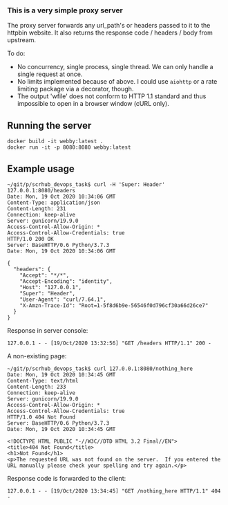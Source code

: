 ### This is a very simple proxy server

The proxy server forwards any url_path's or headers passed to it to the httpbin website. It also returns the response code / headers / body from upstream.

To do:
* No concurrency, single process, single thread. We can only handle a single request at once.
* No limits implemented because of above. I could use `aiohttp` or a rate limiting package via a decorator, though.
* The output 'wfile' does not conform to HTTP 1.1 standard and thus impossible to open in a browser window (cURL only).

## Running the server
```
docker build -it webby:latest .
docker run -it -p 8080:8080 webby:latest
```

## Example usage
```
~/git/p/scrhub_devops_task$ curl -H 'Super: Header' 127.0.0.1:8080/headers
Date: Mon, 19 Oct 2020 10:34:06 GMT
Content-Type: application/json
Content-Length: 231
Connection: keep-alive
Server: gunicorn/19.9.0
Access-Control-Allow-Origin: *
Access-Control-Allow-Credentials: true
HTTP/1.0 200 OK
Server: BaseHTTP/0.6 Python/3.7.3
Date: Mon, 19 Oct 2020 10:34:06 GMT

{
  "headers": {
    "Accept": "*/*",
    "Accept-Encoding": "identity",
    "Host": "127.0.0.1",
    "Super": "Header",
    "User-Agent": "curl/7.64.1",
    "X-Amzn-Trace-Id": "Root=1-5f8d6b9e-56546f0d796cf30a66d26ce7"
  }
}
```
Response in server console:
```
127.0.0.1 - - [19/Oct/2020 13:32:56] "GET /headers HTTP/1.1" 200 -
```

A non-existing page:
```
~/git/p/scrhub_devops_task$ curl 127.0.0.1:8080/nothing_here
Date: Mon, 19 Oct 2020 10:34:45 GMT
Content-Type: text/html
Content-Length: 233
Connection: keep-alive
Server: gunicorn/19.9.0
Access-Control-Allow-Origin: *
Access-Control-Allow-Credentials: true
HTTP/1.0 404 Not Found
Server: BaseHTTP/0.6 Python/3.7.3
Date: Mon, 19 Oct 2020 10:34:45 GMT

<!DOCTYPE HTML PUBLIC "-//W3C//DTD HTML 3.2 Final//EN">
<title>404 Not Found</title>
<h1>Not Found</h1>
<p>The requested URL was not found on the server.  If you entered the URL manually please check your spelling and try again.</p>
```
Response code is forwarded to the client:
```
127.0.0.1 - - [19/Oct/2020 13:34:45] "GET /nothing_here HTTP/1.1" 404 -
```
